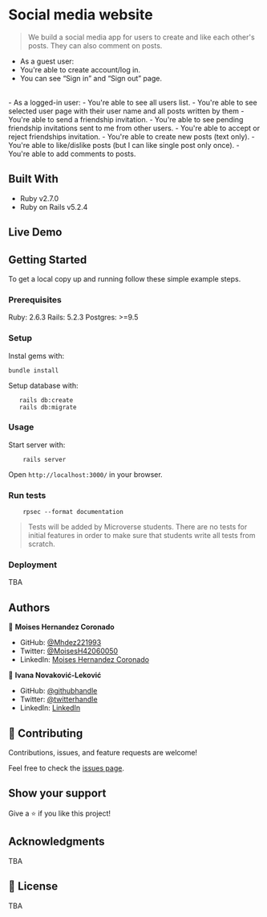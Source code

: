 # Social media website

> We build a social media app for users to create and like each other's posts. They can also comment on posts.
- As a guest user:
- You're able to create account/log in.
- You can see “Sign in” and “Sign out” page.
<br>
- As a logged-in user:
- You're able to see all users list.
- You're able to see selected user page with their user name and all posts written by them
- You're able to send a friendship invitation.
- You're able to see pending friendship invitations sent to me from other users.
- You're able to accept or reject friendships invitation.
- You're able to create new posts (text only).
- You're able to like/dislike posts (but I can like single post only once).
- You're able to add comments to posts.


## Built With

- Ruby v2.7.0
- Ruby on Rails v5.2.4

## Live Demo


## Getting Started

To get a local copy up and running follow these simple example steps.

### Prerequisites

Ruby: 2.6.3
Rails: 5.2.3
Postgres: >=9.5

### Setup

Instal gems with:

```
bundle install
```

Setup database with:

```
   rails db:create
   rails db:migrate
```

### Usage

Start server with:

```
    rails server
```

Open `http://localhost:3000/` in your browser.

### Run tests

```
    rpsec --format documentation
```

> Tests will be added by Microverse students. There are no tests for initial features in order to make sure that students write all tests from scratch.

### Deployment

TBA

## Authors
👤 **Moises Hernandez Coronado** 

- GitHub: [@Mhdez221993](https://github.com/Mhdez221993) 
- Twitter: [@MoisesH42060050](https://twitter.com/MoisesH42060050) 
- LinkedIn: [Moises Hernandez Coronado](https://www.linkedin.com/in/moises-hernandez-coronado/)

👤 **Ivana Novaković-Leković** 

- GitHub: [@githubhandle](https://github.com/1v4n4)
- Twitter: [@twitterhandle](https://twitter.com/codeIv1)
- LinkedIn: [LinkedIn](https://www.linkedin.com/in/1v4n4/)


## 🤝 Contributing

Contributions, issues, and feature requests are welcome!

Feel free to check the [issues page](https://github.com/Mhdez221993/private-events/issues).

## Show your support

Give a ⭐️ if you like this project!

## Acknowledgments

TBA

## 📝 License

TBA

